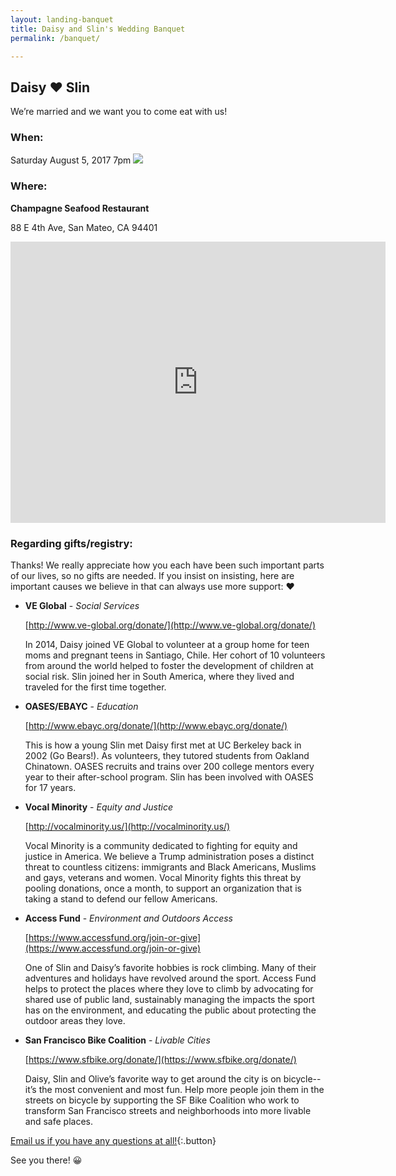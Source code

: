 ```yaml
---
layout: landing-banquet
title: Daisy and Slin's Wedding Banquet
permalink: /banquet/

---
```


<section id="banner">
  <div class="inner" markdown="1">

## Daisy ❤️ Slin
We’re married and we want you to come eat with us!

  </div>
</section>

<section class="wrapper style5">
<div class="inner" markdown="1">

### When:

Saturday August 5, 2017 7pm
<a target="_blank" href="https://calendar.google.com/calendar/event?action=TEMPLATE&amp;tmeid=MDNoNmZzZHZncGhldTBpZGI1YTgyN3U4dmcgc2xpbmxlZUBt&amp;tmsrc=slinlee%40gmail.com"><img border="0" src="https://www.google.com/calendar/images/ext/gc_button1_en.gif"></a>

### Where:
**Champagne Seafood Restaurant**

88 E 4th Ave, San Mateo, CA 94401
<iframe src="https://www.google.com/maps/embed?pb=!1m18!1m12!1m3!1d3162.6525133822297!2d-122.32543128430831!3d37.56324987979841!2m3!1f0!2f0!3f0!3m2!1i1024!2i768!4f13.1!3m3!1m2!1s0x808f9e7018def0f5%3A0x9d4f3b88296d6496!2sChampagne+Seafood+Restaurant!5e0!3m2!1sen!2sus!4v1485751904861" width="600" height="450" frameborder="0" style="border:0" allowfullscreen></iframe>


</div>
</section>

<section class="wrapper style5">
<div class="inner" markdown="1">


### Regarding gifts/registry:
Thanks! We really appreciate how you each have been such important parts of our lives, so no gifts are needed. If you insist on insisting, here are important causes we believe in that can always use more support: ❤️

- **VE Global** - *Social Services*
  
  [http://www.ve-global.org/donate/](http://www.ve-global.org/donate/)
  
  In 2014, Daisy joined VE Global to volunteer at a group home for teen moms and pregnant teens in Santiago, Chile. Her cohort of 10 volunteers from around the world helped to foster the development of children at social risk. Slin joined her in South America, where they lived and traveled for the first time together.

- **OASES/EBAYC** - *Education* 

  [http://www.ebayc.org/donate/](http://www.ebayc.org/donate/)
  
  This is how a young Slin met Daisy first met at UC Berkeley back in 2002 (Go Bears!). As volunteers, they tutored students from Oakland Chinatown. OASES recruits and trains over 200 college mentors every year to their after-school program. Slin has been involved with OASES for 17 years.

- **Vocal Minority** - *Equity and Justice*
  
  [http://vocalminority.us/](http://vocalminority.us/)
  
  Vocal Minority is a community dedicated to fighting for equity and justice in America. We believe a Trump administration poses a distinct threat to countless citizens: immigrants and Black Americans, Muslims and gays, veterans and women. Vocal Minority fights this threat by pooling donations, once a month, to support an organization that is taking a stand to defend our fellow Americans.

- **Access Fund** - *Environment and Outdoors Access*
 
  [https://www.accessfund.org/join-or-give](https://www.accessfund.org/join-or-give)

  One of Slin and Daisy’s favorite hobbies is rock climbing. Many of their adventures and holidays have revolved around the sport. Access Fund helps to protect the places where they love to climb by advocating for shared use of public land, sustainably managing the impacts the sport has on the environment, and educating the public about protecting the outdoor areas they love.

- **San Francisco Bike Coalition** - *Livable Cities*
 
  [https://www.sfbike.org/donate/](https://www.sfbike.org/donate/)

  Daisy, Slin and Olive’s favorite way to get around the city is on bicycle-- it’s the most convenient and most fun. Help more people join them in the streets on bicycle by supporting the SF Bike Coalition who work to transform San Francisco streets and neighborhoods into more livable and safe places.



</div>
</section>

<section class="wrapper style2 special">
<div class="inner" markdown="1">

[Email us if you have any questions at all!](mailto:slinlee+wedding@gmail.com){:.button}


  See you there! 😀

<div class="box alt">
<div class="row">

</div>
</div>
</div>
</section>
